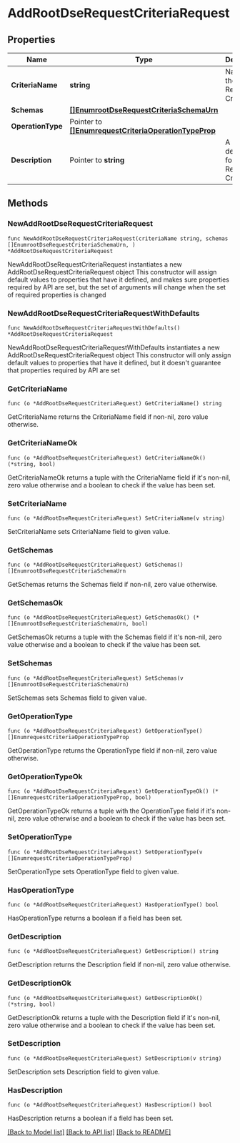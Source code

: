 # AddRootDseRequestCriteriaRequest

## Properties

Name | Type | Description | Notes
------------ | ------------- | ------------- | -------------
**CriteriaName** | **string** | Name of the new Request Criteria | 
**Schemas** | [**[]EnumrootDseRequestCriteriaSchemaUrn**](EnumrootDseRequestCriteriaSchemaUrn.md) |  | 
**OperationType** | Pointer to [**[]EnumrequestCriteriaOperationTypeProp**](EnumrequestCriteriaOperationTypeProp.md) |  | [optional] 
**Description** | Pointer to **string** | A description for this Request Criteria | [optional] 

## Methods

### NewAddRootDseRequestCriteriaRequest

`func NewAddRootDseRequestCriteriaRequest(criteriaName string, schemas []EnumrootDseRequestCriteriaSchemaUrn, ) *AddRootDseRequestCriteriaRequest`

NewAddRootDseRequestCriteriaRequest instantiates a new AddRootDseRequestCriteriaRequest object
This constructor will assign default values to properties that have it defined,
and makes sure properties required by API are set, but the set of arguments
will change when the set of required properties is changed

### NewAddRootDseRequestCriteriaRequestWithDefaults

`func NewAddRootDseRequestCriteriaRequestWithDefaults() *AddRootDseRequestCriteriaRequest`

NewAddRootDseRequestCriteriaRequestWithDefaults instantiates a new AddRootDseRequestCriteriaRequest object
This constructor will only assign default values to properties that have it defined,
but it doesn't guarantee that properties required by API are set

### GetCriteriaName

`func (o *AddRootDseRequestCriteriaRequest) GetCriteriaName() string`

GetCriteriaName returns the CriteriaName field if non-nil, zero value otherwise.

### GetCriteriaNameOk

`func (o *AddRootDseRequestCriteriaRequest) GetCriteriaNameOk() (*string, bool)`

GetCriteriaNameOk returns a tuple with the CriteriaName field if it's non-nil, zero value otherwise
and a boolean to check if the value has been set.

### SetCriteriaName

`func (o *AddRootDseRequestCriteriaRequest) SetCriteriaName(v string)`

SetCriteriaName sets CriteriaName field to given value.


### GetSchemas

`func (o *AddRootDseRequestCriteriaRequest) GetSchemas() []EnumrootDseRequestCriteriaSchemaUrn`

GetSchemas returns the Schemas field if non-nil, zero value otherwise.

### GetSchemasOk

`func (o *AddRootDseRequestCriteriaRequest) GetSchemasOk() (*[]EnumrootDseRequestCriteriaSchemaUrn, bool)`

GetSchemasOk returns a tuple with the Schemas field if it's non-nil, zero value otherwise
and a boolean to check if the value has been set.

### SetSchemas

`func (o *AddRootDseRequestCriteriaRequest) SetSchemas(v []EnumrootDseRequestCriteriaSchemaUrn)`

SetSchemas sets Schemas field to given value.


### GetOperationType

`func (o *AddRootDseRequestCriteriaRequest) GetOperationType() []EnumrequestCriteriaOperationTypeProp`

GetOperationType returns the OperationType field if non-nil, zero value otherwise.

### GetOperationTypeOk

`func (o *AddRootDseRequestCriteriaRequest) GetOperationTypeOk() (*[]EnumrequestCriteriaOperationTypeProp, bool)`

GetOperationTypeOk returns a tuple with the OperationType field if it's non-nil, zero value otherwise
and a boolean to check if the value has been set.

### SetOperationType

`func (o *AddRootDseRequestCriteriaRequest) SetOperationType(v []EnumrequestCriteriaOperationTypeProp)`

SetOperationType sets OperationType field to given value.

### HasOperationType

`func (o *AddRootDseRequestCriteriaRequest) HasOperationType() bool`

HasOperationType returns a boolean if a field has been set.

### GetDescription

`func (o *AddRootDseRequestCriteriaRequest) GetDescription() string`

GetDescription returns the Description field if non-nil, zero value otherwise.

### GetDescriptionOk

`func (o *AddRootDseRequestCriteriaRequest) GetDescriptionOk() (*string, bool)`

GetDescriptionOk returns a tuple with the Description field if it's non-nil, zero value otherwise
and a boolean to check if the value has been set.

### SetDescription

`func (o *AddRootDseRequestCriteriaRequest) SetDescription(v string)`

SetDescription sets Description field to given value.

### HasDescription

`func (o *AddRootDseRequestCriteriaRequest) HasDescription() bool`

HasDescription returns a boolean if a field has been set.


[[Back to Model list]](../README.md#documentation-for-models) [[Back to API list]](../README.md#documentation-for-api-endpoints) [[Back to README]](../README.md)


